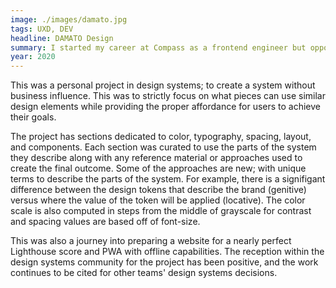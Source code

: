 ```yaml
---
image: ./images/damato.jpg
tags: UXD, DEV
headline: DAMATO Design
summary: I started my career at Compass as a frontend engineer but opporunities arose that helped shape the UX Engineer role. Now the sole enginee reporting underneath the design organization, I was originally responsible for supporting product designers in creating prototypes of their mockups.
year: 2020
---
```

This was a personal project in design systems; to create a system without business influence. This was to strictly focus on what pieces can use similar design elements while providing the proper affordance for users to achieve their goals.

The project has sections dedicated to color, typography, spacing, layout, and components. Each section was curated to use the parts of the system they describe along with any reference material or approaches used to create the final outcome. Some of the approaches are new; with unique terms to describe the parts of the system. For example, there is a signifigant difference between the design tokens that describe the brand (genitive) versus where the value of the token will be applied (locative). The color scale is also computed in steps from the middle of grayscale for contrast and spacing values are based off of font-size.

This was also a journey into preparing a website for a nearly perfect Lighthouse score and PWA with offline capabilities. The reception within the design systems community for the project has been positive, and the work continues to be cited for other teams' design systems decisions.